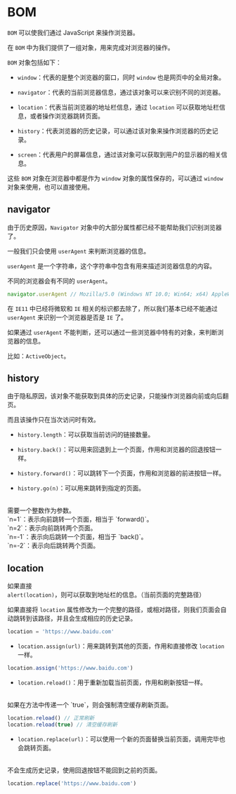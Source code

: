 # BOM

`BOM` 可以使我们通过 JavaScript 来操作浏览器。

在 `BOM` 中为我们提供了一组对象，用来完成对浏览器的操作。

`BOM` 对象包括如下：

- `window`：代表的是整个浏览器的窗口，同时 `window` 也是网页中的全局对象。

- `navigator`：代表的当前浏览器信息，通过该对象可以来识别不同的浏览器。

- `location`：代表当前浏览器的地址栏信息，通过 `location` 可以获取地址栏信息，或者操作浏览器跳转页面。

- `history`：代表浏览器的历史记录，可以通过该对象来操作浏览器的历史记录。

- `screen`：代表用户的屏幕信息，通过该对象可以获取到用户的显示器的相关信息。

这些 `BOM` 对象在浏览器中都是作为 `window` 对象的属性保存的，可以通过 `window` 对象来使用，也可以直接使用。

## navigator

由于历史原因，`Navigator` 对象中的大部分属性都已经不能帮助我们识别浏览器了。

一般我们只会使用 `userAgent` 来判断浏览器的信息。

`userAgent` 是一个字符串，这个字符串中包含有用来描述浏览器信息的内容。

不同的浏览器会有不同的 `userAgent`。

```js
navigator.userAgent // Mozilla/5.0 (Windows NT 10.0; Win64; x64) AppleWebKit/537.36 (KHTML, like Gecko) Chrome/91.0.4472.124 Safari/537.36
```

在 `IE11` 中已经将微软和 `IE` 相关的标识都去除了，所以我们基本已经不能通过 `userAgent` 来识别一个浏览器是否是 `IE` 了。

如果通过 `userAgent` 不能判断，还可以通过一些浏览器中特有的对象，来判断浏览器的信息。

比如：`ActiveObject`。

## history

由于隐私原因，该对象不能获取到具体的历史记录，只能操作浏览器向前或向后翻页。

而且该操作只在当次访问时有效。

- `history.length`：可以获取当前访问的链接数量。

- `history.back()`：可以用来回退到上一个页面，作用和浏览器的回退按钮一样。

- `history.forward()`：可以跳转下一个页面，作用和浏览器的前进按钮一样。

- `history.go(n)`：可以用来跳转到指定的页面。
<br>
需要一个整数作为参数。
<br>
`n=1`：表示向前跳转一个页面，相当于 `forward()`。
<br>
`n=2`：表示向前跳转两个页面。
<br>
`n=-1`：表示向后跳转一个页面，相当于 `back()`。
<br>
`n=-2`：表示向后跳转两个页面。

## location

如果直接 `alert(location)`，则可以获取到地址栏的信息。（当前页面的完整路径）

如果直接将 `location` 属性修改为一个完整的路径，或相对路径，则我们页面会自动跳转到该路径，并且会生成相应的历史记录。

```js
location = 'https://www.baidu.com'
```

- `location.assign(url)`：用来跳转到其他的页面，作用和直接修改 `location` 一样。

```js
location.assign('https://www.baidu.com')
```

- `location.reload()`：用于重新加载当前页面，作用和刷新按钮一样。
<br>
如果在方法中传递一个 `true`，则会强制清空缓存刷新页面。

```js
location.reload() // 正常刷新
location.reload(true) // 清空缓存刷新
```

- `location.replace(url)`：可以使用一个新的页面替换当前页面，调用完毕也会跳转页面。
<br>
不会生成历史记录，使用回退按钮不能回到之前的页面。

```js
location.replace('https://www.baidu.com')
```
